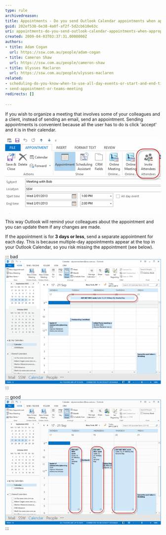 ```yaml
---
type: rule
archivedreason: 
title: Appointments - Do you send Outlook Calendar appointments when appropriate?
guid: 202ef538-6e38-4a0f-af2f-5d2cb610e63c
uri: appointments-do-you-send-outlook-calendar-appointments-when-appropriate
created: 2009-04-03T03:37:31.0000000Z
authors:
- title: Adam Cogan
  url: https://ssw.com.au/people/adam-cogan
- title: Cameron Shaw
  url: https://ssw.com.au/people/cameron-shaw
- title: Ulysses Maclaren
  url: https://ssw.com.au/people/ulysses-maclaren
related:
- scheduling-do-you-know-when-to-use-all-day-events-or-start-and-end-times-with-recurrence
- send-appointment-or-teams-meeting
redirects: []

---
```


If you wish to organize a meeting that involves some of your colleagues and a client, instead of sending an email, send an appointment. Sending appointments is convenient because all the user has to do is click 'accept' and it is in their calendar. 

<!--endintro-->

![Figure: Use Outlook appointments to easily synchronise your calendar with your client's](/rules/appointments-do-you-send-outlook-calendar-appointments-when-appropriate/OutlookAppointment.gif)  

This way Outlook will remind your colleagues about the appointment and you can update them if any changes are made.

If the appointment is for **3 days or less**, send a separate appointment for each day. This is because multiple-day appointments appear at the top in your Outlook Calendar, so you risk missing the appointment (see below).

::: bad  
![Figure: Bad Example - Multiple-day appointments appear hidden at the top of your Outlook calendar, so you might miss it, thinking that the time is free](/rules/appointments-do-you-send-outlook-calendar-appointments-when-appropriate/BadMultipleDayAppointment.gif)  
:::

::: good  
![Figure: Good Example - Send a separate appointment for each day so you can clearly see it in your Outlook calendar](/rules/appointments-do-you-send-outlook-calendar-appointments-when-appropriate/GoodSingleDayAppointments.gif)  
:::

